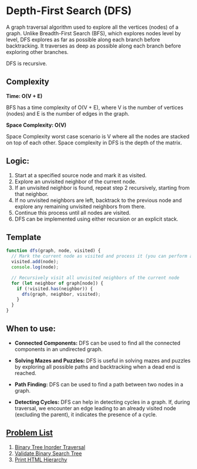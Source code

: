 # Depth-First Search (DFS) 

A graph traversal algorithm used to explore all the vertices (nodes) of a graph. Unlike Breadth-First Search (BFS), which explores nodes level by level, DFS explores as far as possible along each branch before backtracking. It traverses as deep as possible along each branch before exploring other branches.

DFS is recursive.

## Complexity
**Time: O(V + E)** 

BFS has a time complexity of O(V + E), where V is the number of vertices (nodes) and E is the number of edges in the graph.

**Space Complexity: O(V)**

Space Complexity worst case scenario is V where all the nodes are stacked on top of each other. Space complexity in DFS is the depth of the matrix.

## Logic:

1. Start at a specified source node and mark it as visited.
1. Explore an unvisited neighbor of the current node.
1. If an unvisited neighbor is found, repeat step 2 recursively, starting from that neighbor.
1. If no unvisited neighbors are left, backtrack to the previous node and explore any remaining unvisited neighbors from there.
1. Continue this process until all nodes are visited.
1. DFS can be implemented using either recursion or an explicit stack. 

## Template
```javascript
function dfs(graph, node, visited) {
  // Mark the current node as visited and process it (you can perform any actions here)
  visited.add(node);
  console.log(node);

  // Recursively visit all unvisited neighbors of the current node
  for (let neighbor of graph[node]) {
    if (!visited.has(neighbor)) {
      dfs(graph, neighbor, visited);
    }
  }
}
```

## When to use:

* **Connected Components:** DFS can be used to find all the connected components in an undirected graph.

* **Solving Mazes and Puzzles:** DFS is useful in solving mazes and puzzles by exploring all possible paths and backtracking when a dead end is reached.

* **Path Finding:** DFS can be used to find a path between two nodes in a graph.

* **Detecting Cycles:** DFS can help in detecting cycles in a graph. If, during traversal, we encounter an edge leading to an already visited node (excluding the parent), it indicates the presence of a cycle.

## [Problem List](https://leetcode.com/tag/depth-first-search/)

1. [Binary Tree Inorder Traversal](./binary_tree_inorder_traversal)
1. [Validate Binary Search Tree](./validate_binary_search_tree)
1. [Print HTML Hierarchy](./print_html_hierarchy.js)